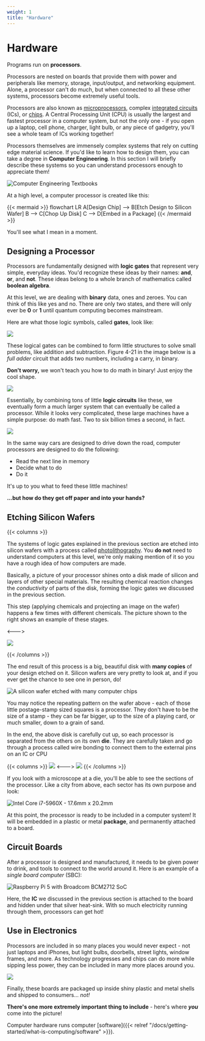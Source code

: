 ```yaml
---
weight: 1
title: "Hardware"
---
```


# Hardware

Programs run on **processors**.

Processors are nested on boards that provide them with power and
peripherals like memory, storage, input/output, and networking
equipment. Alone, a processor can't do much, but when connected to all
these other systems, processors become extremely useful tools.

Processors are also known as
[microprocessors](https://en.wikipedia.org/wiki/Microprocessor),
complex
[integrated
circuits](https://en.wikipedia.org/wiki/Integrated_circuit_design)
(ICs), or
[chips](https://www.asml.com/en/technology/all-about-microchips/microchip-basics).
A Central Processing Unit (CPU) is usually the
largest and fastest processor in a computer system, 
but not the only one - if you open up a laptop, cell phone, charger,
light bulb, or any piece of gadgetry, you'll see a whole team of ICs
working together!

Processors themselves are immensely complex systems that rely on
cutting edge material science. If you'd like to learn how to design
them, you can take a degree in **Computer Engineering**. In this
section I will briefly describe these systems so you can understand
processors enough to appreciate them!

![Computer Engineering Textbooks](/img/books.jpeg)

At a high level, a computer processor is created like this:

{{< mermaid >}}
flowchart LR
    A[Design Chip] --> B[Etch Design to Silicon Wafer]
    B --> C[Chop Up Disk]
    C --> D[Embed in a Package]
{{< /mermaid >}}

You'll see what I mean in a moment.

## Designing a Processor

Processors are fundamentally designed with **logic gates** that
represent very simple, everyday ideas. You'd recognize these ideas by
their names: **and**, **or**, and **not**. These ideas belong to a
whole branch of mathematics called **boolean algebra**.

At this level, we are dealing with **binary** data, ones and
zeroes. You can think of this like yes and no. There are only two
states, and there will only ever be **0** or **1** until quantum
computing becomes mainstream.

Here are what those logic symbols, called **gates**, look like:

![](/img/gates.jpeg)

These logical gates can be combined to form little structures to
solve small problems, like addition and subtraction. Figure 4-21 in
the image below is a _full adder_ circuit that adds two numbers,
including a carry, in binary.

**Don't worry,** we won't teach you how to do math in binary!
Just enjoy the cool shape.

![](/img/boolean.jpeg)

Essentially, by combining tons of little **logic circuits** like
these, we eventually form a much larger system that can eventually be
called a processor. While it looks very complicated, these large
machines have a simple purpose: do math fast. Two to six billion times
a second, in fact.

![](/img/mips.jpeg)

In the same way cars are designed to drive down the road, computer
processors are designed to do the following:

- Read the next line in memory
- Decide what to do 
- Do it

It's up to you what to feed these little machines!

**...but how do they get off paper and into your hands?**


## Etching Silicon Wafers

{{< columns >}}

The systems of logic gates explained in the previous section are
etched into silicon wafers with a process called 
[photolithography](https://en.wikipedia.org/wiki/Photolithography).
You **do not** need to understand computers at this level, we're only
making mention of it so you have a rough idea of how computers are made.

Basically, a picture of your processor shines onto a disk made of
silicon and layers of other special materials. The resulting chemical
reaction changes the _conductivity_ of parts of the disk, forming the
logic gates we discussed in the previous section.

This step (applying chemicals and projecting an image on the wafer)
happens a few times with different chemicals.  The picture shown to
the right shows an example of these stages.

<--->

![](/img/vlsi.jpeg)

{{< /columns >}}

The end result of this process is a big, beautiful disk with **many
copies** of your design etched on it. Silicon wafers are very pretty
to look at, and if you ever get the chance to see one in person, do!

![A silicon wafer etched with many computer chips](/img/wafer.jpg)

You may notice the repeating pattern on the wafer above - each of
those little postage-stamp sized squares is a processor. They don't
have to be the size of a stamp - they can be far bigger, up to the
size of a playing card, or much smaller, down to a grain of sand. 

In the end, the above disk is carefully cut up, so each processor is
separated from the others on its own **die**. They are carefully taken
and go through a process called wire bonding to connect them to the
external pins on an IC or CPU


{{< columns >}}
![](/img/wire-bonding.jpg)
<--->
![](/img/ic.jpg)
{{< /columns >}}

If you look with a microscope at a die, you'll be able to see the
sections of the processor. Like a city from above, each sector has its
own purpose and look:

![Intel Core i7-5960X - 17.6mm x 20.2mm](/img/cores.jpg)

At this point, the processor is ready to be included in a computer
system! It will be embedded in a plastic or metal **package**, and
permanently attached to a board.

## Circuit Boards

After a processor is designed and manufactured, it needs to be given
power to drink, and tools to connect to the world around it. Here is
an example of a _single board computer_ (SBC):

![Raspberry Pi 5 with Broadcom BCM2712 SoC](/img/pi.png)

Here, the **IC** we discussed in the previous section is attached to
the board and hidden under that silver heat-sink. With so much
electricity running through them, processors can get hot!

## Use in Electronics

Processors are included in so many places you would never expect - not
just laptops and iPhones, but light bulbs, doorbells, street lights,
window frames, and more. As technology progresses and chips can do
more while sipping less power, they can be included in many more
places around you.

![](/img/the-source.jpg)

Finally, these boards are packaged up inside shiny plastic and metal
shells and shipped to consumers... _not!_

**There's one more extremely important thing to include** - here's
where _**you**_ come into the picture!

Computer hardware runs computer [software]({{< relref "/docs/getting-started/what-is-computing/software" >}}).
